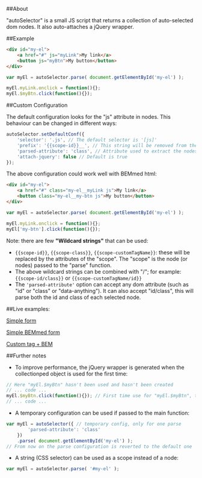 ##About

"autoSelector" is a small JS script that returns a collection of auto-selected dom nodes. It also auto-attaches a jQuery wrapper.

##Example

```html
<div id="my-el">
    <a href="#" js="myLink">My link</a>
    <button js="myBtn">My button</button>
</div>
```

```javascript
var myEl = autoSelector.parse( document.getElementById('my-el') );

myEl.myLink.onclick = function(){};
myEl.$myBtn.click(function(){});

```

##Custom Configuration

The default configuration looks for the "js" attribute in nodes. This behaviour can be changed in different ways:

```javascript
autoSelector.setDefaultConf({
    'selector': '.js', // The default selector is '[js]'
    'prefix': '{{scope-id}}__', // This string will be removed from the nodes' names in the collection
    'parsed-attribute': 'class', // Attribute used to extract the nodes' names
    'attach-jquery': false // Default is true
});
```

The above configuration could work well with BEMmed html:

```html
<div id="my-el">
    <a href="#" class="my-el__myLink js">My link</a>
    <button class="my-el__my-btn js">My button</button>
</div>
```

```javascript
var myEl = autoSelector.parse( document.getElementById('my-el') );

myEl.myLink.onclick = function(){};
myEl['my-btn'].click(function(){});
```

Note: there are few **"Wildcard strings"** that can be used:
- ```{{scope-id}}```, ```{{scope-class}}```, ```{{scope-customTagName}}```: these will be replaced by the attributes of the "scope". The "scope" is the node (or nodes) passed to the "parse" function.
- The above wildcard strings can be combined with "/"; for example: ```{{scope-id/class}}``` or ```{{scope-customTagName/id}}```
- The ```'parsed-attribute'``` option can accept any dom attribute (such as "id" or "class" or "data-anything"). It can also accept "id/class", this will parse both the id and class of each selected node.

##Live examples:

[Simple form](https://rawgit.com/francescozaniol/autoSelector/master/examples/simple-form.html)

[Simple BEMmed form](https://rawgit.com/francescozaniol/autoSelector/master/examples/simple-form-bem.html)

[Custom tag + BEM](https://rawgit.com/francescozaniol/autoSelector/master/examples/custom-tag-bem.html)

##Further notes

- To improve performance, the jQuery wrapper is generated when the collectionped object is used for the first time:

```javascript
// Here "myEl.$myBtn" hasn't been used and hasn't been created
// ... code ...
myEl.$myBtn.click(function(){}); // First time use for "myEl.$myBtn", the jQuery wrapper is created on the spot
// ... code ...
```

- A temporary configuration can be used if passed to the main function:

```javascript
var myEl = autoSelector({ // temporary config, only for one parse
        'parsed-attribute': 'class'
    })
    .parse( document.getElementById('my-el') );
// From now on the parse configuration is reverted to the default one
```

- A string (CSS selector) can be used as a scope instead of a node:

```javascript
var myEl = autoSelector.parse( '#my-el' );
```